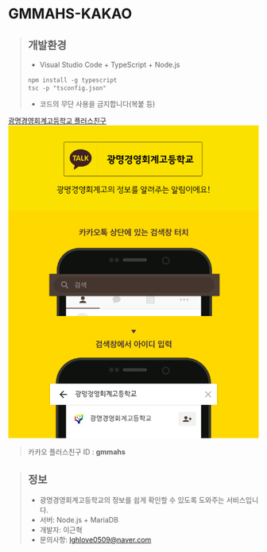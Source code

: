 # GMMAHS-KAKAO

> ## 개발환경
> - Visual Studio Code + TypeScript + Node.js
> ```
> npm install -g typescript
> tsc -p "tsconfig.json"
> ```
> - 코드의 무단 사용을 금지합니다(복붙 등)

[광명경영회계고등학교 플러스친구](http://pf.kakao.com/_DWMsC)
![](./kakao.png)


> 카카오 플러스친구 ID : <b>gmmahs</b>

> ## 정보<br> 
> - 광명경영회계고등학교의 정보를 쉽게 확인할 수 있도록 도와주는 서비스입니다.
> - 서버: Node.js + MariaDB
> - 개발자: 이근혁
> - 문의사항: lghlove0509@naver.com

